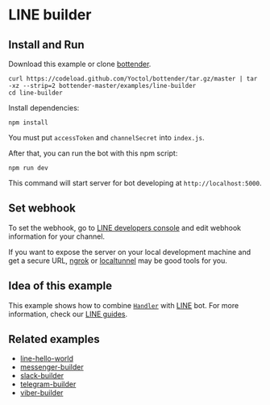 # LINE builder

## Install and Run

Download this example or clone [bottender](https://github.com/Yoctol/bottender).

```
curl https://codeload.github.com/Yoctol/bottender/tar.gz/master | tar -xz --strip=2 bottender-master/examples/line-builder
cd line-builder
```

Install dependencies:

```
npm install
```

You must put `accessToken` and `channelSecret` into `index.js`.

After that, you can run the bot with this npm script:

```
npm run dev
```

This command will start server for bot developing at `http://localhost:5000`.

## Set webhook

To set the webhook, go to [LINE developers console](https://developers.line.me/console/) and edit webhook information for your channel.

If you want to expose the server on your local development machine and get a secure URL, [ngrok](https://ngrok.com/) or [localtunnel](https://localtunnel.github.io/www/) may be good tools for you.

## Idea of this example

This example shows how to combine
[`Handler`](https://bottender.js.org/docs/APIReference-Handler) with
[LINE](https://line.me/) bot. For more information, check our
[LINE guides](https://bottender.js.org/docs/Platforms-LINE).

## Related examples

* [line-hello-world](../line-hello-world)
* [messenger-builder](../messenger-builder)
* [slack-builder](../slack-builder)
* [telegram-builder](../telegram-builder)
* [viber-builder](../viber-builder)
